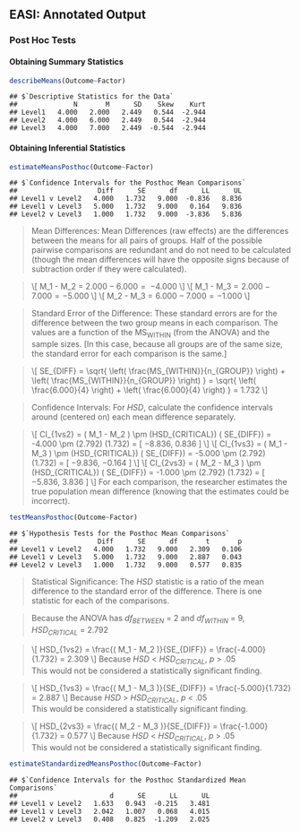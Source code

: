 
## EASI: Annotated Output

### Post Hoc Tests

#### Obtaining Summary Statistics

```r
describeMeans(Outcome~Factor)
```

```
## $`Descriptive Statistics for the Data`
##              N       M      SD    Skew    Kurt
## Level1   4.000   2.000   2.449   0.544  -2.944
## Level2   4.000   6.000   2.449   0.544  -2.944
## Level3   4.000   7.000   2.449  -0.544  -2.944
```

#### Obtaining Inferential Statistics


```r
estimateMeansPosthoc(Outcome~Factor)
```

```
## $`Confidence Intervals for the Posthoc Mean Comparisons`
##                    Diff      SE      df      LL      UL
## Level1 v Level2   4.000   1.732   9.000  -0.836   8.836
## Level1 v Level3   5.000   1.732   9.000   0.164   9.836
## Level2 v Level3   1.000   1.732   9.000  -3.836   5.836
```

> Mean Differences: Mean Differences (raw effects) are the differences between the means for all pairs of groups. Half of the possible pairwise comparisons are redundant and do not need to be calculated (though the mean differences will have the opposite signs because of subtraction order if they were calculated).

> \\[ M_1 - M_2 = 2.000 − 6.000 =  −4.000 \\]
> \\[ M_1 - M_3 = 2.000 − 7.000 = −5.000 \\]
> \\[ M_2 - M_3 = 6.000 − 7.000 = −1.000 \\]

> Standard Error of the Difference: These standard errors are for the difference between the two group means in each comparison. The values are a function of the MS<sub>WITHIN</sub> (from the ANOVA) and the sample sizes. \[In this case, because all groups are of the same size, the standard error for each comparison is the same.\]

> \\[ SE_{DIFF} = \sqrt{ \left( \frac{MS_{WITHIN}}{n_{GROUP}} \right) + \left( \frac{MS_{WITHIN}}{n_{GROUP}} \right) } = \sqrt{ \left( \frac{6.000}{4} \right) + \left( \frac{6.000}{4} \right) } = 1.732 \\]

> Confidence Intervals: For *HSD*, calculate the confidence intervals around (centered on) each mean difference separately.

> \\[ CI_{1vs2} = ( M_1 - M_2 ) \pm (HSD_{CRITICAL}) ( SE_{DIFF}) = -4.000 \pm (2.792) (1.732) = [ −8.836, 0.836 ] \\]
> \\[ CI_{1vs3} = ( M_1 - M_3 ) \pm (HSD_{CRITICAL}) ( SE_{DIFF}) = -5.000 \pm (2.792) (1.732) = [ −9.836, −0.164 ] \\]
> \\[ CI_{2vs3} = ( M_2 - M_3 ) \pm (HSD_{CRITICAL}) ( SE_{DIFF}) = -1.000 \pm (2.792) (1.732) = [ −5.836, 3.836 ] \\]
> For each comparison, the researcher estimates the true population mean difference (knowing that the estimates could be incorrect).

```r
testMeansPosthoc(Outcome~Factor)
```

```
## $`Hypothesis Tests for the Posthoc Mean Comparisons`
##                    Diff      SE      df       t       p
## Level1 v Level2   4.000   1.732   9.000   2.309   0.106
## Level1 v Level3   5.000   1.732   9.000   2.887   0.043
## Level2 v Level3   1.000   1.732   9.000   0.577   0.835
```

> Statistical Significance: The *HSD* statistic is a ratio of the mean difference to the standard error of the difference. There is one statistic for each of the comparisons.

> Because the ANOVA has *df<sub>BETWEEN</sub>* = 2 and *df<sub>WITHIN</sub>* = 9, *HSD<sub>CRITICAL</sub>* = 2.792

> \\[ HSD_{1vs2} = \frac{( M_1 - M_2 )}{SE_{DIFF}} = \frac{-4.000}{1.732} = 2.309 \\]
> Because *HSD* < *HSD<sub>CRITICAL</sub>*, *p* > .05  
> This would not be considered a statistically significant finding.

> \\[ HSD_{1vs3} = \frac{( M_1 - M_3 )}{SE_{DIFF}} = \frac{-5.000}{1.732} = 2.887 \\]
> Because *HSD* > *HSD<sub>CRITICAL</sub>*, *p* < .05  
> This would be considered a statistically significant finding.

> \\[ HSD_{2vs3} = \frac{( M_2 - M_3 )}{SE_{DIFF}} = \frac{-1.000}{1.732} = 0.577 \\]
> Because *HSD* < *HSD<sub>CRITICAL</sub>*, *p* > .05  
> This would not be considered a statistically significant finding.

```r
estimateStandardizedMeansPosthoc(Outcome~Factor)
```

```
## $`Confidence Intervals for the Posthoc Standardized Mean Comparisons`
##                       d      SE      LL      UL
## Level1 v Level2   1.633   0.943  -0.215   3.481
## Level1 v Level3   2.042   1.007   0.068   4.015
## Level2 v Level3   0.408   0.825  -1.209   2.025
```
